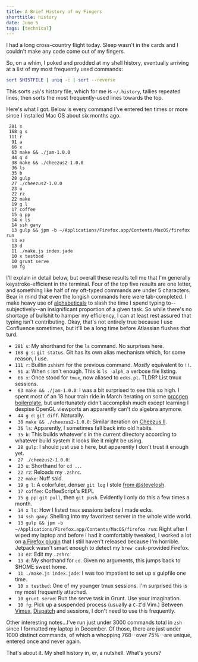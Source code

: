 ```yaml
---
title: A Brief History of my Fingers
shorttitle: history
date: June 5
tags: [technical]
---
```


I had a long cross-country flight today. Sleep wasn't in the cards and I couldn't make any code come out of my fingers.

So, on a whim, I poked and prodded at my shell history, eventually arriving at a list of my most frequently used commands:

```bash
sort $HISTFILE | uniq -c | sort --reverse
```

This sorts `zsh`'s history file, which for me is `~/.history`, tallies repeated lines, then sorts the most frequently-used lines towards the top.

Here's what I got. Below is every command I've entered ten times or more since I installed Mac OS about six months ago.

     281 s
     168 g s
     111 r
      91 a
      66 x
      63 make && ./jam-1.0.0
      44 g d
      38 make && ./cheezus2-1.0.0
      36 ls
      35 b
      28 gulp
      27 ./cheezus2-1.0.0
      23 u
      22 rz
      22 make
      19 g l
      17 coffee
      15 g pp
      14 x ls
      14 ssh gany
      13 gulp && jpm -b ~/Applications/Firefox.app/Contents/MacOS/firefox run
      13 ez
      13 d
      11 ./make.js index.jade
      10 x testbed
      10 grunt serve
      10 fg

I'll explain in detail below, but overall these results tell me that I'm generally keystroke-efficient in the terminal. Four of the top five results are one letter, and something like half of my oft-typed commands are under 5 characters. Bear in mind that even the longish commands here were tab-completed. I make heavy use of [alphabeticals][aliases] to slash the time I spend typing to--subjectively--an insignificant proportion of a given task. So while there's no shortage of bullshit to hamper my efficiency, I can at least rest assured that typing isn't contributing. Okay, that's not entirely true because I use Confluence sometimes, but it'll be a long time before Atlassian flushes *that* turd.

*  `281 s`: My shorthand for the `ls` command. No surprises here.
*  `168 g s`: `git status`. Git has its own alias mechanism which, for some reason, I use.
*  `111 r`: Builtin `zsh`ism for the previous command. *Mostly* equivalent to `!!`.
*  ` 91 a`: When `s` isn't enough. This is `ls -alph`, a verbose file listing.
*  ` 66 x`: Once stood for `tmux`, now aliased to `ecks.pl`. TLDR? List tmux sessions.
*  ` 63 make && ./jam-1.0.0`: I was a bit surprised to see this so high. I spent most of an 18 hour train ride in March iterating on some [procgen boilerplate][jamboot], but unfortunately didn't accomplish much except learning I despise OpenGL viewports an apparently can't do algebra anymore.
*  ` 44 g d`: `git diff`. Naturally.
*  ` 38 make && ./cheezus2-1.0.0`: Similar iteration on [Cheezus II][].
*  ` 36 ls`: Apparently, I sometimes fall back into old habits.
*  ` 35 b`: This builds whatever's in the current directory according to whatever build system it looks like it might be using.
*  ` 28 gulp`: I should just use `b` here, but apparently I don't trust it enough yet.
*  ` 27 ./cheezus2-1.0.0`: 
*  ` 23 u`: Shorthand for `cd ..`.
*  ` 22 rz`: Reloads my `.zshrc`.
*  ` 22 make`: Nuff said.
*  ` 19 g l`: A colorfuler, denser `git log` I stole [from @stevelosh](https://bitbucket.org/sjl/dotfiles/src/1ff33bef59847fa2fcec2e172e16c010080923dd/gitconfig?fileviewer=file-view-default#gitconfig-20).
*  ` 17 coffee`: CoffeeScript's REPL
*  ` 15 g pp`: `git pull`, then `git push`. Evidently I only do this a few times a month.
*  ` 14 x ls`: How I listed `tmux` sessions before I made ecks.
*  ` 14 ssh gany`: Shelling into my favoritest server in the whole wide world.
*  ` 13 gulp && jpm -b ~/Applications/Firefox.app/Contents/MacOS/firefox run`: Right after I wiped my laptop and before I had it comfortably tweaked, I worked a lot on [a Firefox plugin][dotbkm] that I still haven't released because I'm horrible. Jetpack wasn't smart enough to detect my `brew cask`-provided Firefox.
*  ` 13 ez`: Edit my `.zshrc`
*  ` 13 d`: My shorthand for `cd`. Given no arguments, this jumps back to $HOME sweet home.
*  ` 11 ./make.js index.jade`: I was too impatient to set up a gulpfile one time.
*  ` 10 x testbed`: One of my younger tmux sessions. I'm surprised this is my most frequently attached.
*  ` 10 grunt serve`: Run the serve task in Grunt. Use your imagination.
*  ` 10 fg`: Pick up a suspended process (usually a `C-Z`'d Vim.) Between [Vimux][], [Dispatch][] and sessions, I don't need to use this frequently.


Other interesting notes...I've run just under 3000 commands total in `zsh` since I formatted my laptop in December. Of those, there are just under 1000 distinct commands, of which a whopping 768--over 75%--are unique, entered once and never again.

That's about it. My shell history in, er, a nutshell. What's yours?

[aliases]: https://github.com/Cheezmeister/dotfiles/blob/master/aliases#L2
[jamboot]: https://github.com/Cheezmeister/jamboot
[Cheezus II]: /projects/cheezus2
[dotbkm]: https://github.com/Cheezmeister/dotbkm-addon
[Vimux]: https://github.com/benmills/vimux
[Dispatch]: https://github.com/tpope/vim-dispatch

